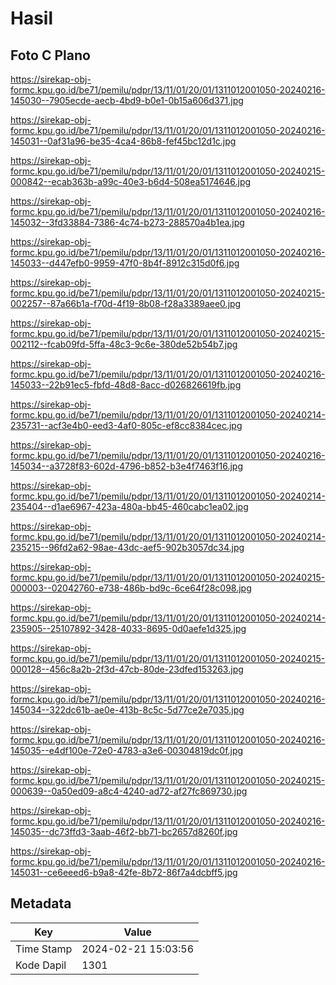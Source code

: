 # Hasil

## Foto C Plano

https://sirekap-obj-formc.kpu.go.id/be71/pemilu/pdpr/13/11/01/20/01/1311012001050-20240216-145030--7905ecde-aecb-4bd9-b0e1-0b15a606d371.jpg

https://sirekap-obj-formc.kpu.go.id/be71/pemilu/pdpr/13/11/01/20/01/1311012001050-20240216-145031--0af31a96-be35-4ca4-86b8-fef45bc12d1c.jpg

https://sirekap-obj-formc.kpu.go.id/be71/pemilu/pdpr/13/11/01/20/01/1311012001050-20240215-000842--ecab363b-a99c-40e3-b6d4-508ea5174646.jpg

https://sirekap-obj-formc.kpu.go.id/be71/pemilu/pdpr/13/11/01/20/01/1311012001050-20240216-145032--3fd33884-7386-4c74-b273-288570a4b1ea.jpg

https://sirekap-obj-formc.kpu.go.id/be71/pemilu/pdpr/13/11/01/20/01/1311012001050-20240216-145033--d447efb0-9959-47f0-8b4f-8912c315d0f6.jpg

https://sirekap-obj-formc.kpu.go.id/be71/pemilu/pdpr/13/11/01/20/01/1311012001050-20240215-002257--87a66b1a-f70d-4f19-8b08-f28a3389aee0.jpg

https://sirekap-obj-formc.kpu.go.id/be71/pemilu/pdpr/13/11/01/20/01/1311012001050-20240215-002112--fcab09fd-5ffa-48c3-9c6e-380de52b54b7.jpg

https://sirekap-obj-formc.kpu.go.id/be71/pemilu/pdpr/13/11/01/20/01/1311012001050-20240216-145033--22b91ec5-fbfd-48d8-8acc-d026826619fb.jpg

https://sirekap-obj-formc.kpu.go.id/be71/pemilu/pdpr/13/11/01/20/01/1311012001050-20240214-235731--acf3e4b0-eed3-4af0-805c-ef8cc8384cec.jpg

https://sirekap-obj-formc.kpu.go.id/be71/pemilu/pdpr/13/11/01/20/01/1311012001050-20240216-145034--a3728f83-602d-4796-b852-b3e4f7463f16.jpg

https://sirekap-obj-formc.kpu.go.id/be71/pemilu/pdpr/13/11/01/20/01/1311012001050-20240214-235404--d1ae6967-423a-480a-bb45-460cabc1ea02.jpg

https://sirekap-obj-formc.kpu.go.id/be71/pemilu/pdpr/13/11/01/20/01/1311012001050-20240214-235215--96fd2a62-98ae-43dc-aef5-902b3057dc34.jpg

https://sirekap-obj-formc.kpu.go.id/be71/pemilu/pdpr/13/11/01/20/01/1311012001050-20240215-000003--02042760-e738-486b-bd9c-6ce64f28c098.jpg

https://sirekap-obj-formc.kpu.go.id/be71/pemilu/pdpr/13/11/01/20/01/1311012001050-20240214-235905--25107892-3428-4033-8695-0d0aefe1d325.jpg

https://sirekap-obj-formc.kpu.go.id/be71/pemilu/pdpr/13/11/01/20/01/1311012001050-20240215-000128--456c8a2b-2f3d-47cb-80de-23dfed153263.jpg

https://sirekap-obj-formc.kpu.go.id/be71/pemilu/pdpr/13/11/01/20/01/1311012001050-20240216-145034--322dc61b-ae0e-413b-8c5c-5d77ce2e7035.jpg

https://sirekap-obj-formc.kpu.go.id/be71/pemilu/pdpr/13/11/01/20/01/1311012001050-20240216-145035--e4df100e-72e0-4783-a3e6-00304819dc0f.jpg

https://sirekap-obj-formc.kpu.go.id/be71/pemilu/pdpr/13/11/01/20/01/1311012001050-20240215-000639--0a50ed09-a8c4-4240-ad72-af27fc869730.jpg

https://sirekap-obj-formc.kpu.go.id/be71/pemilu/pdpr/13/11/01/20/01/1311012001050-20240216-145035--dc73ffd3-3aab-46f2-bb71-bc2657d8260f.jpg

https://sirekap-obj-formc.kpu.go.id/be71/pemilu/pdpr/13/11/01/20/01/1311012001050-20240216-145031--ce6eeed6-b9a8-42fe-8b72-86f7a4dcbff5.jpg


## Metadata

| Key        | Value               |
| ---------- | ------------------- |
| Time Stamp | 2024-02-21 15:03:56 |
| Kode Dapil | 1301                |



